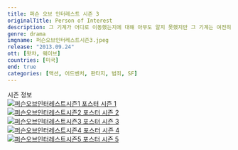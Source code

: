 ```yaml
---
title: 퍼슨 오브 인터레스트 시즌 3
originalTitle: Person of Interest
description: 그 기계가 어디로 이동했는지에 대해 아무도 알지 못했지만 그 기계는 여전히 핀치와 리스 단체, 그리고 그들의 새로운 파트너 루트와 연관이 되어 있었다. 아직 보호 시설에 있는 루트가 생각하기에 멍청해 보이는, 그리고 전화기를 포함한 그 어떤 기계 장치도 허락해주지 않는 그녀의 정신과 의사와 대면하는데 단기적인 문제를 가지고 있었다. HR의 잘못된 총격 사건으로 인해 순찰대로 강등당한 카터는 그녀만의 주요한 안건을 가지고 있었다. 또한 그녀는 이러한 것을 리스나 핀치에게 말하지 않았는데...
genre: drama
imgname: 퍼슨오브인터레스트시즌3.jpeg
release: "2013.09.24"
ott: [왓챠, 웨이브]
countries: [미국]
end: true
categories: [액션, 어드벤처, 판타지, 범죄, SF]
---
```


<div class="title bold">시즌 정보</div>

<div class="season-list">
<div class="item">
<a href="/drama/퍼슨오브인터레스트시즌1" >
<img src="/poster/퍼슨오브인터레스트시즌1.jpeg" alt="퍼슨오브인터레스트시즌1 포스터 ">
시즌 1</a>
</div>

<div class="item">
<a href="/drama/퍼슨오브인터레스트시즌2" >
<img src="/poster/퍼슨오브인터레스트시즌2.jpeg" alt="퍼슨오브인터레스트시즌2 포스터 ">
시즌 2</a>
</div>

<div class="item">
<a href="/drama/퍼슨오브인터레스트시즌3" >
<img src="/poster/퍼슨오브인터레스트시즌3.jpeg" alt="퍼슨오브인터레스트시즌3 포스터 ">
시즌 3</a>
</div>

<div class="item">
<a href="/drama/퍼슨오브인터레스트시즌4" >
<img src="/poster/퍼슨오브인터레스트시즌4.jpeg" alt="퍼슨오브인터레스트시즌4 포스터 ">
시즌 4</a>
</div>

<div class="item">
<a href="/drama/퍼슨오브인터레스트시즌5" >
<img src="/poster/퍼슨오브인터레스트시즌5.jpeg" alt="퍼슨오브인터레스트시즌5 포스터 ">
시즌 5</a>
</div>
</div>
